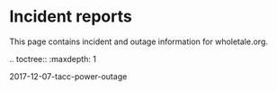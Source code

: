 Incident reports
====================

This page contains incident and outage information for wholetale.org.

.. toctree::
   :maxdepth: 1
   
   2017-12-07-tacc-power-outage
